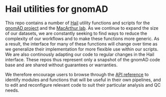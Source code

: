 # Hail utilities for gnomAD

This repo contains a number of [Hail](https://hail.is/) utility functions and scripts for the [gnomAD project](http://gnomad.broadinstitute.org) and the [MacArthur lab](http://macarthurlab.org). As we continue to expand the size of our datasets, we are constantly seeking to find ways to reduce the complexity of our workflows and to make these functions more generic. As a result, the interface for many of these functions will change over time as we generalize their implementation for more flexible use within our scripts. We are also continously adapting our code to regular changes in the Hail interface. These repos thus represent only a snapshot of the gnomAD code base and are shared without guarantees or warranties.

We therefore encourage users to browse through the [API reference](https://broadinstitute.github.io/gnomad_methods/api_reference/) to identify modules and functions that will be useful in their own pipelines, and to edit and reconfigure relevant code to suit their particular analysis and QC needs.
